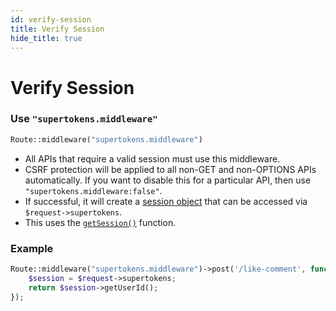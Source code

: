 ```yaml
---
id: verify-session
title: Verify Session
hide_title: true
---
```


# Verify Session

### Use `"supertokens.middleware"`
```php
Route::middleware("supertokens.middleware")
```
- All APIs that require a valid session must use this middleware.
- CSRF protection will be applied to all non-GET and non-OPTIONS APIs automatically. If you want to disable this for a particular API, then use `"supertokens.middleware:false"`.
- If successful, it will create a [session object](./session-object) that can be accessed via `$request->supertokens`.
- This uses the [`getSession()`](../api-reference/get-session) function.

<div class="divider"></div>

### Example
```php
Route::middleware("supertokens.middleware")->post('/like-comment', function (Illuminate\Http\Request $request) {
    $session = $request->supertokens;
    return $session->getUserId();
});
```